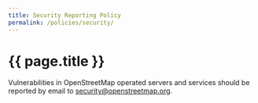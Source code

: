 ```yaml
---
title: Security Reporting Policy
permalink: /policies/security/
---
```


# {{ page.title }}

Vulnerabilities in OpenStreetMap operated servers and services should be reported by email to security@openstreetmap.org.
